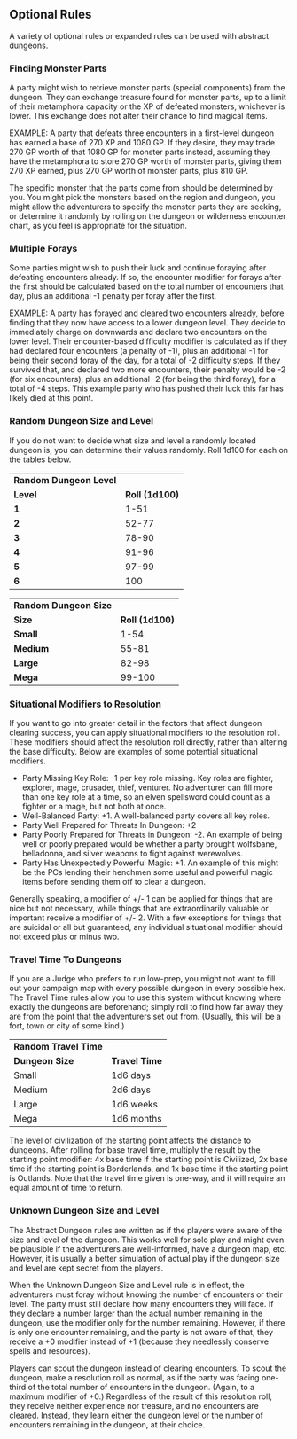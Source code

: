## Optional Rules

A variety of optional rules or expanded rules can be used with abstract dungeons.

### Finding Monster Parts

A party might wish to retrieve monster parts (special components) from the dungeon. They can exchange treasure found for monster parts, up to a limit of their metamphora capacity or the XP of defeated monsters, whichever is lower. This exchange does not alter their chance to find magical items.

EXAMPLE: A party that defeats three encounters in a first-level dungeon has earned a base of 270 XP and 1080 GP. If they desire, they may trade 270 GP worth of that 1080 GP for monster parts instead, assuming they have the metamphora to store 270 GP worth of monster parts, giving them 270 XP earned, plus 270 GP worth of monster parts, plus 810 GP.

The specific monster that the parts come from should be determined by you. You might pick the monsters based on the region and dungeon, you might allow the adventurers to specify the monster parts they are seeking, or determine it randomly by rolling on the dungeon or wilderness encounter chart, as you feel is appropriate for the situation.

### Multiple Forays

Some parties might wish to push their luck and continue foraying after defeating encounters already. If so, the encounter modifier for forays after the first should be calculated based on the total number of encounters that day, plus an additional -1 penalty per foray after the first.

EXAMPLE: A party has forayed and cleared two encounters already, before finding that they now have access to a lower dungeon level. They decide to immediately charge on downwards and declare two encounters on the lower level. Their encounter-based difficulty modifier is calculated as if they had declared four encounters (a penalty of -1), plus an additional -1 for being their second foray of the day, for a total of -2 difficulty steps. If they survived that, and declared two more encounters, their penalty would be -2 (for six encounters), plus an additional -2 (for being the third foray), for a total of -4 steps. This example party who has pushed their luck this far has likely died at this point.

### Random Dungeon Size and Level

If you do not want to decide what size and level a randomly located dungeon is, you can determine their values randomly. Roll 1d100 for each on the tables below.

|  |  |
| --- | --- |
| **Random Dungeon Level** | |
| **Level** | **Roll (1d100)** |
| **1** | 1-51 |
| **2** | 52-77 |
| **3** | 78-90 |
| **4** | 91-96 |
| **5** | 97-99 |
| **6** | 100 |

|  |  |
| --- | --- |
| **Random Dungeon Size** | |
| **Size** | **Roll (1d100)** |
| **Small** | 1-54 |
| **Medium** | 55-81 |
| **Large** | 82-98 |
| **Mega** | 99-100 |

### Situational Modifiers to Resolution

If you want to go into greater detail in the factors that affect dungeon clearing success, you can apply situational modifiers to the resolution roll. These modifiers should affect the resolution roll directly, rather than altering the base difficulty. Below are examples of some potential situational modifiers.

* Party Missing Key Role: -1 per key role missing. Key roles are fighter, explorer, mage, crusader, thief, venturer. No adventurer can fill more than one key role at a time, so an elven spellsword could count as a fighter or a mage, but not both at once.
* Well-Balanced Party: +1. A well-balanced party covers all key roles.
* Party Well Prepared for Threats In Dungeon: +2
* Party Poorly Prepared for Threats in Dungeon: -2. An example of being well or poorly prepared would be whether a party brought wolfsbane, belladonna, and silver weapons to fight against werewolves.
* Party Has Unexpectedly Powerful Magic: +1. An example of this might be the PCs lending their henchmen some useful and powerful magic items before sending them off to clear a dungeon.

Generally speaking, a modifier of +/- 1 can be applied for things that are nice but not necessary, while things that are extraordinarily valuable or important receive a modifier of +/- 2. With a few exceptions for things that are suicidal or all but guaranteed, any individual situational modifier should not exceed plus or minus two.

### Travel Time To Dungeons

If you are a Judge who prefers to run low-prep, you might not want to fill out your campaign map with every possible dungeon in every possible hex. The Travel Time rules allow you to use this system without knowing where exactly the dungeons are beforehand; simply roll to find how far away they are from the point that the adventurers set out from. (Usually, this will be a fort, town or city of some kind.)

|  |  |
| --- | --- |
| **Random Travel Time** | |
| **Dungeon Size** | **Travel Time** |
| Small | 1d6 days |
| Medium | 2d6 days |
| Large | 1d6 weeks |
| Mega | 1d6 months |

The level of civilization of the starting point affects the distance to dungeons. After rolling for base travel time, multiply the result by the starting point modifier: 4x base time if the starting point is Civilized, 2x base time if the starting point is Borderlands, and 1x base time if the starting point is Outlands. Note that the travel time given is one-way, and it will require an equal amount of time to return.

### Unknown Dungeon Size and Level

The Abstract Dungeon rules are written as if the players were aware of the size and level of the dungeon. This works well for solo play and might even be plausible if the adventurers are well-informed, have a dungeon map, etc. However, it is usually a better simulation of actual play if the dungeon size and level are kept secret from the players.

When the Unknown Dungeon Size and Level rule is in effect, the adventurers must foray without knowing the number of encounters or their level. The party must still declare how many encounters they will face. If they declare a number larger than the actual number remaining in the dungeon, use the modifier only for the number remaining. However, if there is only one encounter remaining, and the party is not aware of that, they receive a +0 modifier instead of +1 (because they needlessly conserve spells and resources).

Players can scout the dungeon instead of clearing encounters. To scout the dungeon, make a resolution roll as normal, as if the party was facing one-third of the total number of encounters in the dungeon. (Again, to a maximum modifier of +0.) Regardless of the result of this resolution roll, they receive neither experience nor treasure, and no encounters are cleared. Instead, they learn either the dungeon level or the number of encounters remaining in the dungeon, at their choice.
